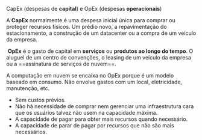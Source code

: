 CapEx (despesas de **capital**) e OpEx (despesas **operacionais**)

A **CapEx** normalmente é uma despesa inicial única para comprar ou proteger recursos físicos. Um prédio novo, a repavimentação do estacionamento, a construção de um datacenter ou a compra de um veículo da empresa.

 **OpEx** é o gasto de capital em **serviços** ou **produtos ao longo do tempo**. O aluguel de um centro de convenções, o leasing de um veículo da empresa ou a ==assinatura de serviços de nuvem==.

A computação em nuvem se encaixa no OpEx porque é um modelo baseado em consumo. Não envolve gastos com um local, eletricidade, manutenção, etc.

- Sem custos prévios.
- Não há necessidade de comprar nem gerenciar uma infraestrutura cara que os usuários talvez não usem na capacidade máxima.
- A capacidade de pagar para obter mais recursos quando necessário.
- A capacidade de parar de pagar por recursos que não são mais necessários.
